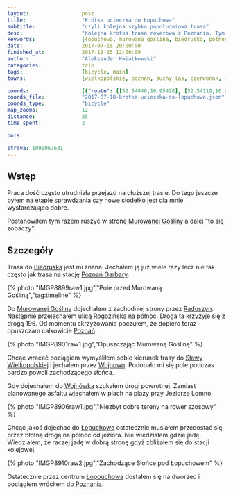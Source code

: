 ```yaml
---
layout:                 post
title:                  "Krótka ucieczka do Łopuchowa"
subtitle:               "czyli kolejna szybka popołudniowa trasa"
desc:                   "Kolejna krótka trasa rowerowa z Poznania. Tym razem ruszyłem przez Biedrusko w stronę Murowanej Gośliny a później improwizowałem. Chciałem jechać głównie asfaltem a ostatecznie walczyłem z błotem obok Jeziora Wojnowskiego."
keywords:               [łopuchowo, murowana goślina, biedrusko, północ poznania]
date:                   2017-07-18 20:00:00
finished_at:            2017-11-25 12:00:00
author:                 "Aleksander Kwiatkowski"
categories:             trip
tags:                   [bicycle, main]
towns:                  [wielkopolskie, poznan, suchy_las, czerwonak, murowana_goslina, skoki]

coords:                 [{"route": [[52.54046,16.95428], [52.54119,16.97265], [52.55664,16.97505], [52.56781,16.99428], [52.56614,17.00321], [52.59587,17.02896], [52.61401,17.03634], [52.62047,17.04870], [52.63365,17.06818], [52.64021,17.07410], [52.62344,17.10071], [52.61213,17.09153]], "type": "bicycle"}]
coords_file:            "2017-07-18-krotka-ucieczka-do-lopuchowa.json"
coords_type:            "bicycle"
map_zooms:              12
distance:               35
time_spent:             2

pois:

strava: 1090067631
---
```


[wiki-murowana-goslina]: https://pl.wikipedia.org/wiki/Murowana_Go%C5%9Blina
[wiki-biedrusko]: https://pl.wikipedia.org/wiki/Biedrusko
[wiki-poznan-garbary]: https://pl.wikipedia.org/wiki/Pozna%C5%84_Garbary
[wiki-raduszyn]: https://pl.wikipedia.org/wiki/Raduszyn
[wiki-poznan]: https://pl.wikipedia.org/wiki/Pozna%C5%84
[wiki-slawa-wlkp]: https://pl.wikipedia.org/wiki/S%C5%82awa_Wielkopolska
[wiki-wojnowo]: https://pl.wikipedia.org/wiki/Wojnowo_(wojew%C3%B3dztwo_wielkopolskie)
[wiki-wojnowko]: https://pl.wikipedia.org/wiki/Wojn%C3%B3wko_(powiat_pozna%C5%84ski)
[wiki-lopuchowo]: https://pl.wikipedia.org/wiki/%C5%81opuchowo_(wojew%C3%B3dztwo_wielkopolskie)

Wstęp
-----

Praca dość często utrudniała przejazd na dłuższej trasie. Do tego jeszcze byłem
na etapie sprawdzania czy nowe siodełko jest dla mnie wystarczająco dobre.

Postanowiłem tym razem ruszyć w stronę [Murowanej Gośliny][wiki-murowana-goslina]
a dalej "to się zobaczy".

Szczegóły
---------

Trasa do [Biedruska][wiki-biedrusko] jest mi znana. Jechałem ją już wiele razy lecz
nie tak często jak trasa na stację [Poznań Garbary][wiki-poznan-garbary].

{% photo "IMGP8899raw1.jpg","Pole przed Murowaną Gośliną","tag:timeline" %}

Do [Murowanej Gośliny][wiki-murowana-goslina] dojechałem z zachodniej strony
przez [Raduszyn][wiki-raduszyn].
Następnie przejechałem ulicą Rogozińską na północ. Droga ta krzyżyje się z
drogą 196. Od momentu skrzyżowania poczułem, że dopiero teraz opuszczam
całkowicie [Poznań][wiki-poznan].

{% photo "IMGP8901raw1.jpg","Opuszczając Murowaną Goślinę" %}

Chcąc wracać pociągiem wymyśliłem sobie kierunek trasy do
[Sławy Wielkopolskiej][wiki-slawa-wlkp] i jechałem przez [Wojnowo][wiki-wojnowo].
Podobało mi się pole podczas bardzo powoli zachodzącego słońca.

Gdy dojechałem do [Wojnówka][wiki-wojnowko] szukałem drogi powrotnej. Zamiast
planowanego asfaltu wjechałem w piach na plaży przy Jeziorze Lomno.

{% photo "IMGP8906raw1.jpg","Niezbyt dobre tereny na rower szosowy" %}

Chcąc jakoś dojechać do [Łopuchowa][wiki-lopuchowo] ostatecznie musiałem
przedostać się przez błotną drogą na północ od jeziora. Nie wiedziałem gdzie jadę.
Wiedziałem, że raczej jadę w dobrą stronę gdyż zbliżałem się do stacji kolejowej.

{% photo "IMGP8910raw2.jpg","Zachodzące Słońce pod Łopuchowem" %}

Ostatecznie przez centrum [Łopouchowa][wiki-lopuchowo] dostałem się na dworzec
i pociągiem wróciłem do [Poznania][wiki-poznan].
